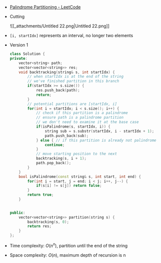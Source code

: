 - [Palindrome Partitioning - LeetCode](https://leetcode.com/problems/palindrome-partitioning/)
- Cutting
    
    ![[_attachments/Untitled 22.png|Untitled 22.png]]

- `[i, startIdx]` represents an interval, no longer two elements
- Version 1
    
    ```C++
    class Solution {
    private:
        vector<string> path;
        vector<vector<string>> res;
        void backtracking(string& s, int startIdx) {
            // when startIdx is at the end of the string
            // we've finished partition in this branch
            if(startIdx >= s.size()) {
                res.push_back(path);
                return;
            }
            // potential partitions are [startIdx, i]
            for(int i = startIdx; i < s.size(); i++) {
                // check if this partition is a palindrome
                // ensure path is a palindrome partition
                // we don't need to examine it at the base case
                if(isPalindrome(s, startIdx, i)) {
                    string sub = s.substr(startIdx, i - startIdx + 1);
                    path.push_back(sub);
                } else { // if this partition is already not palindrome, prune it
                    continue;
                }
                // move starting position to the next
                backtracking(s, i + 1);
                path.pop_back();
            }
        }
        bool isPalindrome(const string& s, int start, int end) {
            for(int i = start, j = end; i < j; i++, j--) {
                if(s[i] != s[j]) return false;
            }
            return true;
        }
    
        
    public:
        vector<vector<string>> partition(string s) {
            backtracking(s, 0);
            return res;
        }
    };
    ```
    
- Time complexity: $O(n^n)$﻿, partition until the end of the string
- Space complexity: $O(n)$﻿, maximum depth of recursion is n